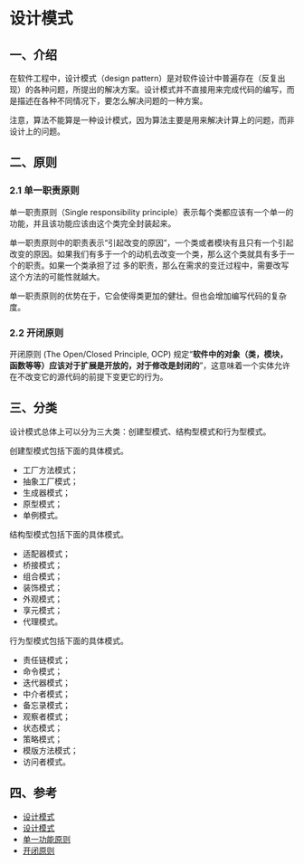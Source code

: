 # 设计模式

## 一、介绍

在软件工程中，设计模式（design pattern）是对软件设计中普遍存在（反复出现）的各种问题，所提出的解决方案。设计模式并不直接用来完成代码的编写，而是描述在各种不同情况下，要怎么解决问题的一种方案。

注意，算法不能算是一种设计模式，因为算法主要是用来解决计算上的问题，而非设计上的问题。

## 二、原则

### 2.1 单一职责原则

单一职责原则（Single responsibility principle）表示每个类都应该有一个单一的功能，并且该功能应该由这个类完全封装起来。

单一职责原则中的职责表示“引起改变的原因”，一个类或者模块有且只有一个引起改变的原因。如果我们有多于一个的动机去改变一个类，那么这个类就具有多于一个的职责。如果一个类承担了过
多的职责，那么在需求的变迁过程中，需要改写这个方法的可能性就越大。

单一职责原则的优势在于，它会使得类更加的健壮。但也会增加编写代码的复杂度。

### 2.2 开闭原则

开闭原则 (The Open/Closed Principle, OCP) 规定“**软件中的对象（类，模块，函数等等）应该对于扩展是开放的，对于修改是封闭的**”，这意味着一个实体允许在不改变它的源代码的前提下变更它的行为。

## 三、分类

设计模式总体上可以分为三大类：创建型模式、结构型模式和行为型模式。

创建型模式包括下面的具体模式。

- 工厂方法模式；
- 抽象工厂模式；
- 生成器模式；
- 原型模式；
- 单例模式。

结构型模式包括下面的具体模式。

- 适配器模式；
- 桥接模式；
- 组合模式；
- 装饰模式；
- 外观模式；
- 享元模式；
- 代理模式。

行为型模式包括下面的具体模式。

- 责任链模式；
- 命令模式；
- 迭代器模式；
- 中介者模式；
- 备忘录模式；
- 观察者模式；
- 状态模式；
- 策略模式；
- 模版方法模式；
- 访问者模式。

## 四、参考

- [设计模式](https://refactoringguru.cn/design-patterns)
- [设计模式](https://zh.wikipedia.org/wiki/%E8%AE%BE%E8%AE%A1%E6%A8%A1%E5%BC%8F_(%E8%AE%A1%E7%AE%97%E6%9C%BA))
- [单一功能原则](https://zh.wikipedia.org/wiki/%E5%8D%95%E4%B8%80%E5%8A%9F%E8%83%BD%E5%8E%9F%E5%88%99)
- [开闭原则](https://zh.wikipedia.org/wiki/%E5%BC%80%E9%97%AD%E5%8E%9F%E5%88%99)
